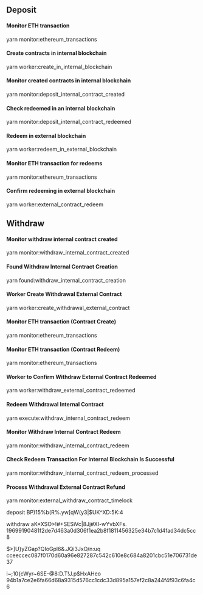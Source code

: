 ## Deposit

#### Monitor ETH transaction
yarn monitor:ethereum_transactions

#### Create contracts in internal blockchain
yarn worker:create_in_internal_blockchain

#### Monitor created contracts in internal blockchain
yarn monitor:deposit_internal_contract_created

#### Check redeemed in an internal blockchain 
yarn monitor:deposit_internal_contract_redeemed

#### Redeem in external blockchain
yarn worker:redeem_in_external_blockchain

#### Monitor ETH transaction for redeems
yarn monitor:ethereum_transactions

#### Confirm redeeming in external blockchain
yarn worker:external_contract_redeem

## Withdraw

#### Monitor withdraw internal contract created
yarn monitor:withdraw_internal_contract_created

#### Found Withdraw  Internal Contract Creation
yarn found:withdraw_internal_contract_creation

#### Worker Create Withdrawal External Contract
yarn worker:create_withdrawal_external_contract

#### Monitor ETH transaction (Contract Create)
yarn monitor:ethereum_transactions

#### Monitor ETH transaction (Contract Redeem)
yarn monitor:ethereum_transactions

#### Worker to Confirm Withdraw External Contract Redeemed
yarn worker:withdraw_external_contract_redeemed

#### Redeem Withdrawal Internal Contract
yarn execute:withdraw_internal_contract_redeem

#### Monitor Withdraw Internal Contract Redeem
yarn monitor:withdraw_internal_contract_redeem

#### Check Redeem Transaction For Internal Blockchain Is Successful 
yarn monitor:withdraw_internal_contract_redeem_processed

#### Process Withdrawal External Contract Refund
yarn monitor:external_withdraw_contract_timelock

deposit
BP)15\%b(R%.yw[qW(y3|$UK^XD:5K:4

withdraw
aK*XSO>!#+SESiVc|8Jj#XI-wYvbXFs.
19699190481f2de7d463a0d306f1ea2b8f1811456325e34b7c1d4fad34dc5cc8

$>]U}yZGap?QIoGpl6&.JQi3JxO/n:uq
cceeccec087f0170d60a96e827287c542c610e8c684a8201cbc51e706731de37

i~;10{cWyr~6SE-@8:D.T!J.p$HxAHeo
94b1a7ce2e6fa66d68a9315d576cc1cdc33d895a157ef2c8a244f4f93c6fa4c6
